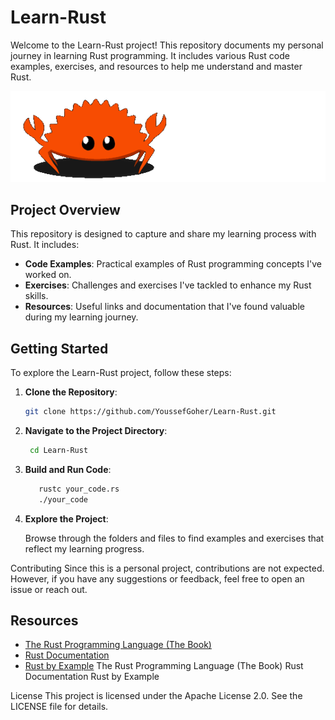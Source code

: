 # Learn-Rust

Welcome to the Learn-Rust project! This repository documents my personal journey in learning Rust programming. It includes various Rust code examples, exercises, and resources to help me understand and master Rust.

![Moving Logo](https://github.com/YoussefGoher/Learn-Rust/blob/main/rust_logo.gif)

## Project Overview

This repository is designed to capture and share my learning process with Rust. It includes:

- **Code Examples**: Practical examples of Rust programming concepts I've worked on.
- **Exercises**: Challenges and exercises I've tackled to enhance my Rust skills.
- **Resources**: Useful links and documentation that I've found valuable during my learning journey.

## Getting Started

To explore the Learn-Rust project, follow these steps:

1. **Clone the Repository**:

     ```bash
     git clone https://github.com/YoussefGoher/Learn-Rust.git
   
2. **Navigate to the Project Directory**:
  
     ```bash
      cd Learn-Rust
    
3. **Build and Run Code**:

   ```bash
      rustc your_code.rs
      ./your_code

5. **Explore the Project**:

      Browse through the folders and files to find examples and exercises that reflect my learning progress.
   

Contributing
Since this is a personal project, contributions are not expected. However, if you have any suggestions or feedback, feel free to open an issue or reach out.

## Resources

- [The Rust Programming Language (The Book)](https://doc.rust-lang.org/book/)
- [Rust Documentation](https://doc.rust-lang.org/)
- [Rust by Example](https://doc.rust-lang.org/rust-by-example/)
The Rust Programming Language (The Book)
Rust Documentation
Rust by Example

License
This project is licensed under the Apache License 2.0. See the LICENSE file for details.
